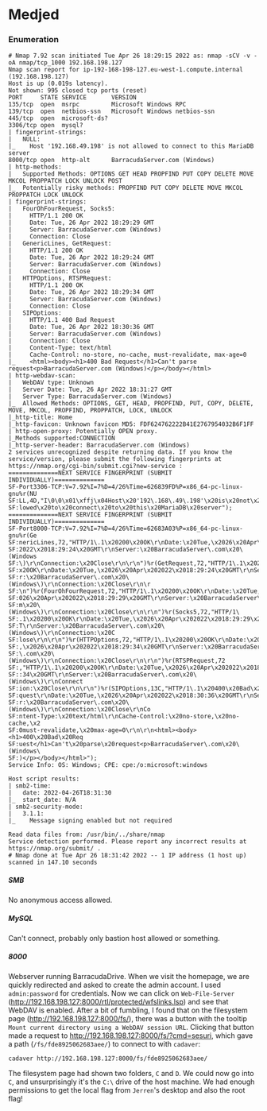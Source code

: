 # Medjed
### Enumeration
```
# Nmap 7.92 scan initiated Tue Apr 26 18:29:15 2022 as: nmap -sCV -v -oA nmap/tcp_1000 192.168.198.127
Nmap scan report for ip-192-168-198-127.eu-west-1.compute.internal (192.168.198.127)
Host is up (0.019s latency).
Not shown: 995 closed tcp ports (reset)
PORT     STATE SERVICE       VERSION
135/tcp  open  msrpc         Microsoft Windows RPC
139/tcp  open  netbios-ssn   Microsoft Windows netbios-ssn
445/tcp  open  microsoft-ds?
3306/tcp open  mysql?
| fingerprint-strings:
|   NULL:
|_    Host '192.168.49.198' is not allowed to connect to this MariaDB server
8000/tcp open  http-alt      BarracudaServer.com (Windows)
| http-methods:
|   Supported Methods: OPTIONS GET HEAD PROPFIND PUT COPY DELETE MOVE MKCOL PROPPATCH LOCK UNLOCK POST
|_  Potentially risky methods: PROPFIND PUT COPY DELETE MOVE MKCOL PROPPATCH LOCK UNLOCK
| fingerprint-strings:
|   FourOhFourRequest, Socks5:
|     HTTP/1.1 200 OK
|     Date: Tue, 26 Apr 2022 18:29:29 GMT
|     Server: BarracudaServer.com (Windows)
|     Connection: Close
|   GenericLines, GetRequest:
|     HTTP/1.1 200 OK
|     Date: Tue, 26 Apr 2022 18:29:24 GMT
|     Server: BarracudaServer.com (Windows)
|     Connection: Close
|   HTTPOptions, RTSPRequest:
|     HTTP/1.1 200 OK
|     Date: Tue, 26 Apr 2022 18:29:34 GMT
|     Server: BarracudaServer.com (Windows)
|     Connection: Close
|   SIPOptions:
|     HTTP/1.1 400 Bad Request
|     Date: Tue, 26 Apr 2022 18:30:36 GMT
|     Server: BarracudaServer.com (Windows)
|     Connection: Close
|     Content-Type: text/html
|     Cache-Control: no-store, no-cache, must-revalidate, max-age=0
|_    <html><body><h1>400 Bad Request</h1>Can't parse request<p>BarracudaServer.com (Windows)</p></body></html>
| http-webdav-scan:
|   WebDAV type: Unknown
|   Server Date: Tue, 26 Apr 2022 18:31:27 GMT
|   Server Type: BarracudaServer.com (Windows)
|_  Allowed Methods: OPTIONS, GET, HEAD, PROPFIND, PUT, COPY, DELETE, MOVE, MKCOL, PROPFIND, PROPPATCH, LOCK, UNLOCK
|_http-title: Home
|_http-favicon: Unknown favicon MD5: FDF624762222B41E2767954032B6F1FF
| http-open-proxy: Potentially OPEN proxy.
|_Methods supported:CONNECTION
|_http-server-header: BarracudaServer.com (Windows)
2 services unrecognized despite returning data. If you know the service/version, please submit the following fingerprints at https://nmap.org/cgi-bin/submit.cgi?new-service :
==============NEXT SERVICE FINGERPRINT (SUBMIT INDIVIDUALLY)==============
SF-Port3306-TCP:V=7.92%I=7%D=4/26%Time=626839FD%P=x86_64-pc-linux-gnu%r(NU
SF:LL,4D,"I\0\0\x01\xffj\x04Host\x20'192\.168\.49\.198'\x20is\x20not\x20al
SF:lowed\x20to\x20connect\x20to\x20this\x20MariaDB\x20server");
==============NEXT SERVICE FINGERPRINT (SUBMIT INDIVIDUALLY)==============
SF-Port8000-TCP:V=7.92%I=7%D=4/26%Time=62683A03%P=x86_64-pc-linux-gnu%r(Ge
SF:nericLines,72,"HTTP/1\.1\x20200\x20OK\r\nDate:\x20Tue,\x2026\x20Apr\x20
SF:2022\x2018:29:24\x20GMT\r\nServer:\x20BarracudaServer\.com\x20\(Windows
SF:\)\r\nConnection:\x20Close\r\n\r\n")%r(GetRequest,72,"HTTP/1\.1\x20200\
SF:x20OK\r\nDate:\x20Tue,\x2026\x20Apr\x202022\x2018:29:24\x20GMT\r\nServe
SF:r:\x20BarracudaServer\.com\x20\(Windows\)\r\nConnection:\x20Close\r\n\r
SF:\n")%r(FourOhFourRequest,72,"HTTP/1\.1\x20200\x20OK\r\nDate:\x20Tue,\x2
SF:026\x20Apr\x202022\x2018:29:29\x20GMT\r\nServer:\x20BarracudaServer\.co
SF:m\x20\(Windows\)\r\nConnection:\x20Close\r\n\r\n")%r(Socks5,72,"HTTP/1\
SF:.1\x20200\x20OK\r\nDate:\x20Tue,\x2026\x20Apr\x202022\x2018:29:29\x20GM
SF:T\r\nServer:\x20BarracudaServer\.com\x20\(Windows\)\r\nConnection:\x20C
SF:lose\r\n\r\n")%r(HTTPOptions,72,"HTTP/1\.1\x20200\x20OK\r\nDate:\x20Tue
SF:,\x2026\x20Apr\x202022\x2018:29:34\x20GMT\r\nServer:\x20BarracudaServer
SF:\.com\x20\(Windows\)\r\nConnection:\x20Close\r\n\r\n")%r(RTSPRequest,72
SF:,"HTTP/1\.1\x20200\x20OK\r\nDate:\x20Tue,\x2026\x20Apr\x202022\x2018:29
SF::34\x20GMT\r\nServer:\x20BarracudaServer\.com\x20\(Windows\)\r\nConnect
SF:ion:\x20Close\r\n\r\n")%r(SIPOptions,13C,"HTTP/1\.1\x20400\x20Bad\x20Re
SF:quest\r\nDate:\x20Tue,\x2026\x20Apr\x202022\x2018:30:36\x20GMT\r\nServe
SF:r:\x20BarracudaServer\.com\x20\(Windows\)\r\nConnection:\x20Close\r\nCo
SF:ntent-Type:\x20text/html\r\nCache-Control:\x20no-store,\x20no-cache,\x2
SF:0must-revalidate,\x20max-age=0\r\n\r\n<html><body><h1>400\x20Bad\x20Req
SF:uest</h1>Can't\x20parse\x20request<p>BarracudaServer\.com\x20\(Windows\
SF:)</p></body></html>");
Service Info: OS: Windows; CPE: cpe:/o:microsoft:windows

Host script results:
| smb2-time:
|   date: 2022-04-26T18:31:30
|_  start_date: N/A
| smb2-security-mode:
|   3.1.1:
|_    Message signing enabled but not required

Read data files from: /usr/bin/../share/nmap
Service detection performed. Please report any incorrect results at https://nmap.org/submit/ .
# Nmap done at Tue Apr 26 18:31:42 2022 -- 1 IP address (1 host up) scanned in 147.10 seconds
```

##### SMB
No anonymous access allowed.

##### MySQL
Can't connect, probably only bastion host allowed or something.

##### 8000
Webserver running BarracudaDrive. When we visit the homepage, we are quickly redirected and asked to create the admin account. I used `admin:password` for credentials. Now we can click on `Web-File-Server` (http://192.168.198.127:8000/rtl/protected/wfslinks.lsp) and see that WebDAV is enabled. After a bit of fumbling, I found that on the filesystem page (http://192.168.198.127:8000/fs/), there was a button with the tooltip `Mount current directory using a WebDAV session URL`. Clicking that button made a request to http://192.168.198.127:8000/fs/?cmd=sesuri, which gave a path (`/fs/fde8925062683aee/`) to connect to with `cadaver`:

```
cadaver http://192.168.198.127:8000/fs/fde8925062683aee/
```

The filesystem page had shown two folders, `C` and `D`. We could now go into `C`, and unsurprisingly it's the `C:\` drive of the host machine. We had enough permissions to get the local flag from `Jerren`'s desktop and also the root flag!